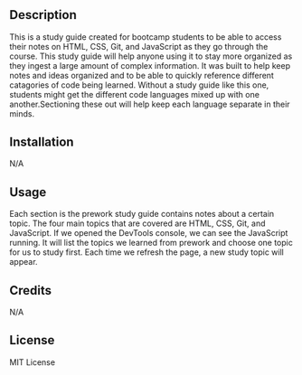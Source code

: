 # <Prework Study Guide Webpage by Maggie>

## Description 

This is a study guide created for bootcamp students to be able to access their notes on HTML, CSS, Git, and JavaScript as they go through the course. This study guide will help anyone using it to stay more organized as they ingest a large amount of complex information. It was built to help keep notes and ideas organized and to be able to quickly reference different catagories of code being learned. Without a study guide like this one, students might get the different code languages mixed up with one another.Sectioning these out will help keep each language separate in their minds.  


## Installation

N/A

## Usage

Each section is the prework study guide contains notes about a certain topic. The four main topics that are covered are HTML, CSS, Git, and JavaScript. If we opened the DevTools console, we can see the JavaScript running. It will list the topics we learned from prework and choose one topic for us to study first. Each time we refresh the page, a new study topic will appear. 


## Credits

N/A

## License

MIT License

